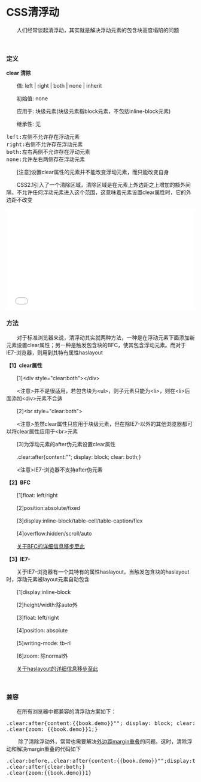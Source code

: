 # CSS清浮动

 　　人们经常谈起清浮动，其实就是解决浮动元素的包含块高度塌陷的问题

&nbsp;

### 定义

**clear 清除**

　　值: left | right | both | none | inherit

　　初始值: none

　　应用于: 块级元素(块级元素指block元素，不包括inline-block元素)

　　继承性: 无

<div class="cnblogs_code">
<pre>left:左侧不允许存在浮动元素
right:右侧不允许存在浮动元素
both:左右两侧不允许存在浮动元素
none:允许左右两侧存在浮动元素</pre>
</div>

 　　[注意]设置clear属性的元素并不能改变浮动元素，而只能改变自身

　　CSS2.1引入了一个清除区域，清除区域是在元素上外边距之上增加的额外间隔，不允许任何浮动元素进入这个范围，这意味着元素设置clear属性时，它的外边距不改变

<iframe style="width: 100%; height: 269px;" src="{{book.demo}}/css/float/f7.html" frameborder="0" width="320" height="240"></iframe>

### 方法

 　　对于标准浏览器来说，清浮动其实就两种方法，一种是在浮动元素下面添加新元素设置clear属性；另一种是触发包含块的BFC，使其包含浮动元素。而对于IE7-浏览器，则用到其特有属性haslayout

**【1】clear属性**

　　[1]&lt;div style="clear:both"&gt;&lt;/div&gt;

　　&lt;注意&gt;并不是很适用，若包含块为&lt;ul&gt;，则子元素只能为&lt;li&gt;，则在&lt;li&gt;后面添加&lt;div&gt;元素不合适

　　[2]&lt;br style="clear:both"&gt;

　　&lt;注意&gt;虽然clear属性只应用于块级元素，但在除IE7-以外的其他浏览器都可以将clear属性应用于&lt;br&gt;元素

　　[3]为浮动元素的after伪元素设置clear属性

　　.clear:after{content:""; display: block; clear: both;}

　　&lt;注意&gt;IE7-浏览器不支持after伪元素

**【2】BFC**

　　[1]float: left/right

　　[2]position:absolute/fixed

　　[3]display:inline-block/table-cell/table-caption/flex

　　[4]overflow:hidden/scroll/auto

　　[关于BFC的详细信息移步至此](http://www.cnblogs.com/xiaohuochai/p/5248536.html)

**【3】IE7-**

　　关于IE7-浏览器有一个其特有的属性haslayout，当触发包含块的haslayout时，浮动元素被layout元素自动包含

　　[1]display:inline-block

　　[2]height/width:除auto外

　　[3]float: left/right

　　[4]position: absolute

　　[5]writing-mode: tb-rl

　　[6]zoom: 除normal外

　　[关于haslayout的详细信息移步至此](http://www.cnblogs.com/xiaohuochai/p/4845314.html)

&nbsp;

### 兼容

 　　在所有浏览器中都兼容的清浮动方案如下：

<div class="cnblogs_code">
<pre>.clear:after{content:{{book.demo}}""; display: block; clear: both;}
.clear{zoom: {{book.demo}}1;}</pre>
</div>

&nbsp;　　除了清除浮动外，常常也需要解决[外边距margin重叠](http://www.cnblogs.com/xiaohuochai/p/6255046.html#anchor1)的问题。这时，清除浮动和解决margin重叠的代码如下

<div class="cnblogs_code">
<pre>.clear:before,.clear:after{content:{{book.demo}}"";display:table;}
.clear:after{clear:both;}
.clear{zoom:{{book.demo}}1}</pre>
</div>

